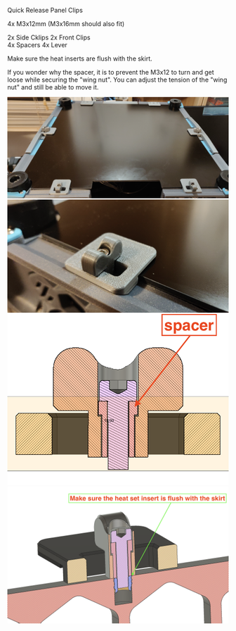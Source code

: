 Quick Release Panel Clips  

4x M3x12mm (M3x16mm should also fit)

2x Side Cklips 
2x Front Clips  
4x Spacers 
4x Lever  

Make sure the heat inserts are flush with the skirt.

If you wonder why the spacer, it is to prevent the M3x12 to turn and get loose while securing the "wing nut".
You can adjust the tension of the "wing nut" and still be able to move it.

![PIC](Images/PIC1.png)
![PIC](Images/PIC3.png)
![PIC](Images/PIC2.png)
![PIC](Images/PIC4.png)
